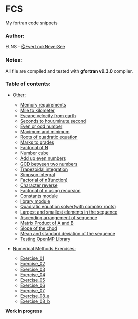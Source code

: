 # FCS
My fortran code snippets

### Author:
ELNS - [@EverLookNeverSee](https://github.com/EverLookNeverSee)

### Notes:
All file are compiled and tested with **gfortran v9.3.0** compiler.

### Table of contents:
* [Other:](/src)
    * [Memory requirements](/src/other/Memory_requirements.f90)
    * [Mile to kilometer](/src/other/Mile_to_Km.f90)
    * [Escape velocity from earth](/src/other/escape_velocity.f90)
    * [Seconds to hour,minute,second](/src/other/convert_time.f90)
    * [Even or odd number](/src/other/even_odd.f90)
    * [Maximum and minimum](/src/other/max_min.f90)
    * [Roots of quadratic equation](/src/other/roots.f90)
    * [Marks to grades](/src/other/mark_to_grade.f90)
    * [Factorial of N](src/other/factorial.f90)
    * [Number cube](src/other/number_cube.f90)
    * [Add up even numbers](/src/other/sum_of_evens.f90)
    * [GCD between two numbers](/src/other/gcd.f90)
    * [Trapezoidal integration](src/other/trapezoidal_rule.f90)
    * [Simpson integral](/src/other/simpson_rule.f90)
    * [Factorial of n(function)](src/other/fact.f90)
    * [Character reverse](/src/other/character_reverse.f90)
    * [Factorial of n using recursion](/src/other/recursive_factorial.f90)
    * [Constants module](/src/other/constants.f90)
    * [library module](/src/other/library.f90)
    * [Quadratic equation solver(with complex roots)](/src/other/quadratic_equation_solver.f90)
    * [Largest and smallest elements in the sequence](/src/other/largest_smalest.f90)
    * [Ascending arrangement of sequence](/src/other/aas.f90)
    * [Matrix Product of A and B](/src/other/matrix_product.f90)
    * [Slope of the chod](/src/other/slope_of_chord.f90)
    * [Mean and standard deviation of the sequence](/src/other/mean_sd_x.f90)
    * [Testing OpenMP Library](/src/other/test_open_mp.f90)

* [Numerical Methods Exercises:](/src/numerical%20methods)
    * [Exercise_01](/src/numerical%20methods/Exercise_01.f90)
    * [Exercise_02](/src/numerical%20methods/Exercise_02.f90)
    * [Exercise_03](/src/numerical%20methods/Exercise_03.f90)
    * [Exercise_04](/src/numerical%20methods/Exercise_04.f90)
    * [Exercise_05](/src/numerical%20methods/Exercise_05.f90)
    * [Exercise_06](/src/numerical%20methods/Exercise_06.f90)
    * [Exercise_07](/src/numerical%20methods/Exercise_07.f90)
    * [Exercise_08_a](/src/numerical%20methods/Exercise_08_a.f90)
    * [Exercise_08_b](/src/numerical%20methods/Exercise_08_b.f90)


**Work in progress**